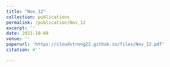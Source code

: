 ```yaml
---
title: "Nov_12"
collection: publications
permalink: /publication/Nov_12
excerpt: ''
date: 2021-10-08
venue: ''
paperurl: 'https://cloudstrong22.github.io/files/Nov_12.pdf'
citation: #''

---
```


[Download paper here]: (https://cloudstrong22.github.io/files/Nov_12.pdf)
